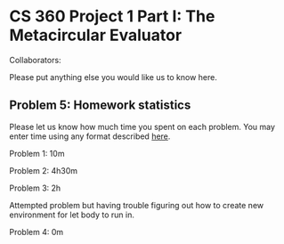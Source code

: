 # CS 360 Project 1 Part I: The Metacircular Evaluator

Collaborators:

Please put anything else you would like us to know here.

## Problem 5: Homework statistics

Please let us know how much time you spent on each problem. You may enter time using any format described [here](https://github.com/wroberts/pytimeparse).

Problem 1: 10m

Problem 2: 4h30m

Problem 3: 2h

Attempted problem but having trouble figuring out how to create new environment for let body to run in.

Problem 4: 0m
